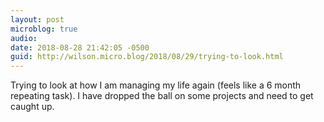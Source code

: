 ```yaml
---
layout: post
microblog: true
audio: 
date: 2018-08-28 21:42:05 -0500
guid: http://wilson.micro.blog/2018/08/29/trying-to-look.html
---
```

Trying to look at how I am managing my life again (feels like a 6 month repeating task). I have dropped the ball on some projects and need to get caught up.  
